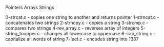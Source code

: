 Pointers Arrays Strings

0-strcat.c - copies one string to another and returns pointer
1-strncat.c - concatenates two strings
2-strncpy.c - copies a string
3-strcmp.c - compares two strings
4-rev_array.c - reverses array of integers
5-string_toupper.c - changes all lowercase to uppercase
6-cap_string.c - capitalize all words of string
7-leet.c - encodes string into 1337
